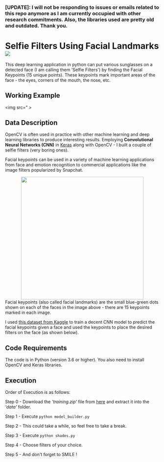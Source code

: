 ### [UPDATE]: I will not be responding to issues or emails related to this repo anymore as I am currently occupied with other research commitments. Also, the libraries used are pretty old and outdated. Thank you.

# Selfie Filters Using Facial Landmarks [![](https://img.shields.io/github/license/mashape/apistatus.svg)](https://github.com/akshaychandra21/Selfie_Filters_OpenCV/blob/master/LICENSE.txt)

This deep learning application in python can put various sunglasses on a detected face (I am calling them 'Selfie Filters') by finding the Facial Keypoints (15 unique points). These keypoints mark important areas of the face - the eyes, corners of the mouth, the nose, etc.

## Working Example
<img src=" >

## Data Description
OpenCV is often used in practice with other machine learning and deep learning libraries to produce interesting results. Employing **Convolutional Neural Networks (CNN)** in [Keras](https://keras.io/) along with OpenCV - I built a couple of selfie filters (very boring ones).

Facial keypoints can be used in a variety of machine learning applications from face and emotion recognition to commercial applications like the image filters popularized by Snapchat.
<div align="center">
<img src="images/keypoints_test_results.png" width=400 height=400/>
</div>
Facial keypoints (also called facial landmarks) are the small blue-green dots shown on each of the faces in the image above - there are 15 keypoints marked in each image.

I used [this dataset from Kaggle](https://www.kaggle.com/c/facial-keypoints-detection/data) to train a decent CNN model to predict the facial keypoints given a face and used the keypoints to place the desired filters on the face (as shown below).

## Code Requirements
The code is in Python (version 3.6 or higher). You also need to install OpenCV and Keras libraries.

## Execution
Order of Execution is as follows:

Step 0 - Download the _'training.zip'_ file from [here](https://www.kaggle.com/c/facial-keypoints-detection/data) and extract it into the _'data'_ folder.

Step 1 - Execute ``` python model_builder.py ```

Step 2 - This could take a while, so feel free to take a break.

Step 3 - Execute ``` python shades.py ```

Step 4 - Choose filters of your choice.

Step 5 - And don't forget to SMILE !
